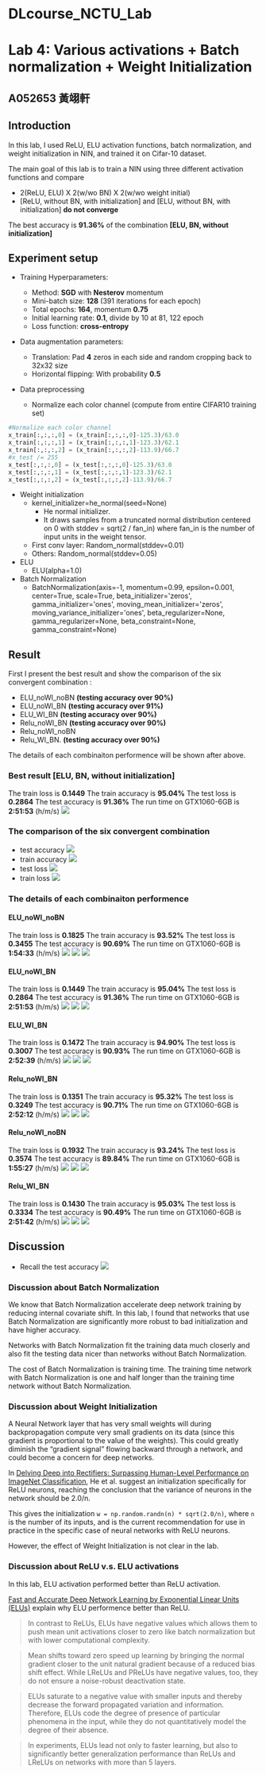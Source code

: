 # DLcourse_NCTU_Lab
# Lab 4: Various activations + Batch normalization + Weight Initialization

## A052653 黃翊軒

## Introduction
In this lab, I used ReLU, ELU activation functions, batch normalization, and weight initialization in NIN, and trained it on Cifar-10 dataset.

The main goal of this lab is to train a NIN using three different activation functions and compare
- 2(ReLU, ELU) X 2(w/wo BN) X 2(w/wo weight initial)
-  [ReLU, without BN, with initialization] and [ELU, without BN, with initialization] **do not converge**
 
The best accuracy is **91.36%** of the combination **[ELU, BN, without initialization]**
## Experiment setup
- Training Hyperparameters:
    - Method: **SGD** with **Nesterov** momentum
    - Mini-batch size: **128** (391 iterations for each epoch)
    - Total epochs: **164**, momentum **0.75** 
    - Initial learning rate: **0.1**, divide by 10 at 81, 122 epoch
    - Loss function: **cross-entropy**

- Data augmentation parameters:
    - Translation: Pad **4** zeros in each side and random cropping back to 32x32 size
    - Horizontal flipping: With probability **0.5**
- Data preprocessing
    - Normalize each color channel (compute from entire CIFAR10 training set)
```python
#Normalize each color channel
x_train[:,:,:,0] = (x_train[:,:,:,0]-125.3)/63.0
x_train[:,:,:,1] = (x_train[:,:,:,1]-123.3)/62.1
x_train[:,:,:,2] = (x_train[:,:,:,2]-113.9)/66.7
#x_test /= 255
x_test[:,:,:,0] = (x_test[:,:,:,0]-125.3)/63.0
x_test[:,:,:,1] = (x_test[:,:,:,1]-123.3)/62.1
x_test[:,:,:,2] = (x_test[:,:,:,2]-113.9)/66.7
```
- Weight initialization
    - kernel_initializer=he_normal(seed=None)
        - He normal initializer.
        - It draws samples from a truncated normal distribution centered on 0 with stddev = sqrt(2 / fan_in) where fan_in is the number of input units in the weight tensor.
    - First conv layer: Random_normal(stddev=0.01)
    - Others: Random_normal(stddev=0.05)
- ELU
    - ELU(alpha=1.0)
- Batch Normalization
    - BatchNormalization(axis=-1, momentum=0.99, epsilon=0.001, center=True, scale=True, beta_initializer='zeros', gamma_initializer='ones', moving_mean_initializer='zeros', moving_variance_initializer='ones', beta_regularizer=None, gamma_regularizer=None, beta_constraint=None, gamma_constraint=None)



## Result
First I present the best result and show the comparison of the six convergent combination : 
- ELU_noWI_noBN **(testing accuracy over 90%)**
- ELU_noWI_BN **(testing accuracy over 91%)**
- ELU_WI_BN **(testing accuracy over 90%)**
- Relu_noWI_BN **(testing accuracy over 90%)**
- Relu_noWI_noBN 
- Relu_WI_BN. **(testing accuracy over 90%)**

The details of each combinaiton performence will be shown after above.

### Best result [ELU, BN, without initialization]
The train loss is **0.1449**
The train accuracy is **95.04%**
The test loss is **0.2864**
The test accuracy is **91.36%**
The run time on GTX1060-6GB is **2:51:53** (h/m/s)
![](https://i.imgur.com/lhOlGGh.png)


### The comparison of the six convergent combination
- test accuracy
![](https://i.imgur.com/fLZ67fA.png)
- train accuracy
![](https://i.imgur.com/RGMmiVq.png)
- test loss
![](https://i.imgur.com/91MDtzD.png)
- train loss
![](https://i.imgur.com/MiOM7qp.png)

### The details of each combinaiton performence
#### ELU_noWI_noBN
The train loss is **0.1825**
The train accuracy is **93.52%**
The test loss is **0.3455**
The test accuracy is **90.69%**
The run time on GTX1060-6GB is **1:54:33** (h/m/s)
![](https://i.imgur.com/6K91J4l.png)
![](https://i.imgur.com/KSxDzHE.png)
![](https://i.imgur.com/g4DMTOx.png)

#### ELU_noWI_BN
The train loss is **0.1449**
The train accuracy is **95.04%**
The test loss is **0.2864**
The test accuracy is **91.36%**
The run time on GTX1060-6GB is **2:51:53** (h/m/s)
![](https://i.imgur.com/1P700ea.png)
![](https://i.imgur.com/1KGMOpo.png)
![](https://i.imgur.com/SZl59mT.png)

#### ELU_WI_BN
The train loss is **0.1472**
The train accuracy is **94.90%**
The test loss is **0.3007**
The test accuracy is **90.93%**
The run time on GTX1060-6GB is **2:52:39** (h/m/s)
![](https://i.imgur.com/KmsnbTZ.png)
![](https://i.imgur.com/OgqcXf3.png)
![](https://i.imgur.com/IFQJcVn.png)

#### Relu_noWI_BN
The train loss is **0.1351**
The train accuracy is **95.32%**
The test loss is **0.3249**
The test accuracy is **90.71%**
The run time on GTX1060-6GB is **2:52:12** (h/m/s)
![](https://i.imgur.com/VZwe5iJ.png)
![](https://i.imgur.com/UML9Ulv.png)
![](https://i.imgur.com/zIEETMU.png)

#### Relu_noWI_noBN
The train loss is **0.1932**
The train accuracy is **93.24%**
The test loss is **0.3574**
The test accuracy is **89.84%**
The run time on GTX1060-6GB is **1:55:27** (h/m/s)
![](https://i.imgur.com/NFMqjYA.png)
![](https://i.imgur.com/52EjQAb.png)
![](https://i.imgur.com/8uNj9q4.png)


#### Relu_WI_BN
The train loss is **0.1430**
The train accuracy is **95.03%**
The test loss is **0.3334**
The test accuracy is **90.49%**
The run time on GTX1060-6GB is **2:51:42** (h/m/s)
![](https://i.imgur.com/utx2B31.png)
![](https://i.imgur.com/wQR7cYq.png)
![](https://i.imgur.com/B9G1A4o.png)

## Discussion
- Recall the test accuracy
![](https://i.imgur.com/fLZ67fA.png)
### Discussion about Batch Normalization
We know that Batch Normalization accelerate deep network training by reducing internal covariate shift. In this lab, I found that networks that use Batch Normalization are significantly more robust to bad initialization and have higher accuracy. 

Networks with Batch Normalization fit the training data much closerly and also fit the testing data nicer than networks without Batch Normalization.

The cost of Batch Normalization is training time. The training time network with Batch Normalization is one and half longer than the training time network without Batch Normalization.

### Discussion about Weight Initialization
A Neural Network layer that has very small weights will during backpropagation compute very small gradients on its data (since this gradient is proportional to the value of the weights). This could greatly diminish the “gradient signal” flowing backward through a network, and could become a concern for deep networks.

In [Delving Deep into Rectifiers: Surpassing Human-Level Performance on ImageNet Classification](https://arxiv.org/abs/1502.01852), He et al. suggest an initialization specifically for ReLU neurons, reaching the conclusion that the variance of neurons in the network should be 2.0/n. 

This gives the initialization `w = np.random.randn(n) * sqrt(2.0/n)`, where `n` is the number of its inputs, and is the current recommendation for use in practice in the specific case of neural networks with ReLU neurons.

However, the effect of Weight Initialization is not clear in the lab.

### Discussion about ReLU v.s. ELU activations

In this lab, ELU activation performed better than ReLU activation. 

[Fast and Accurate Deep Network Learning by Exponential Linear Units (ELUs)](https://arxiv.org/abs/1511.07289) explain why ELU performence better than ReLU.

> In contrast to ReLUs, ELUs have negative values which allows them to push mean unit activations closer to zero like batch normalization but with lower computational complexity. 

> Mean shifts toward zero speed up learning by bringing the normal gradient closer to the unit natural gradient because of a reduced bias shift effect. While LReLUs and PReLUs have negative values, too, they do not ensure a noise-robust deactivation state. 

> ELUs saturate to a negative value with smaller inputs and thereby decrease the forward propagated variation and information. Therefore, ELUs code the degree of presence of particular phenomena in the input, while they do not quantitatively model the degree of their absence. 

> In experiments, ELUs lead not only to faster learning, but also to significantly better generalization performance than ReLUs and LReLUs on networks with more than 5 layers.
















